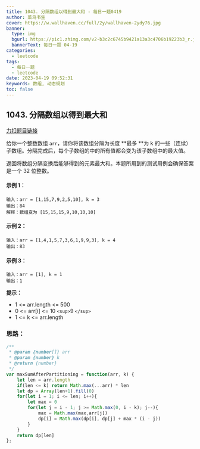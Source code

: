 ```yaml
---
title: 1043. 分隔数组以得到最大和 - 每日一题0419
author: 菜鸟书生
cover: https://w.wallhaven.cc/full/2y/wallhaven-2ydy76.jpg
banner:
  type: img
  bgurl: https://pic1.zhimg.com/v2-b3c2c6745b9421a13a3c4706b19223b3_r.jpg
  bannerText: 每日一题 04-19
categories:
  - leetcode
tags:
  - 每日一题
  - leetcode
date: 2023-04-19 09:52:31
keywords: 数组, 动态规划
toc: false
---
```

## 1043. 分隔数组以得到最大和
[力扣题目链接](https://leetcode.cn/problems/partition-array-for-maximum-sum/)

给你一个整数数组 `arr`，请你将该数组分隔为长度 **最多 **为 k 的一些（连续）子数组。分隔完成后，每个子数组的中的所有值都会变为该子数组中的最大值。

返回将数组分隔变换后能够得到的元素最大和。本题所用到的测试用例会确保答案是一个 32 位整数。

#### **示例 1：**

```
输入：arr = [1,15,7,9,2,5,10], k = 3
输出：84
解释：数组变为 [15,15,15,9,10,10,10]
```

#### **示例 2：**

```
输入：arr = [1,4,1,5,7,3,6,1,9,9,3], k = 4
输出：83
```

#### **示例 3：**

```
输入：arr = [1], k = 1
输出：1
```

**提示：**

* 1 <= arr.length <= 500
* 0 <= arr[i] <= 10 `<sup>`9 `</sup>`
* 1 <= k <= arr.length

### 思路：

```javascript
/**
 * @param {number[]} arr
 * @param {number} k
 * @return {number}
 */
var maxSumAfterPartitioning = function(arr, k) {
    let len = arr.length
    if(len <= k) return Math.max(...arr) * len
    let dp = Array(len+1).fill(0)
    for(let i = 1; i <= len; i++){
        let max = 0
        for(let j = i - 1; j >= Math.max(0, i - k); j--){
            max = Math.max(max,arr[j])
            dp[i] = Math.max(dp[i], dp[j] + max * (i - j)) 
        }
    }
    return dp[len]
};
```
